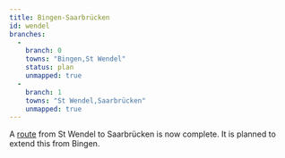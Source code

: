 ```yaml
---
title: Bingen-Saarbrücken
id: wendel
branches:
  -
    branch: 0
    towns: "Bingen,St Wendel"
    status: plan
    unmapped: true
  -
    branch: 1
    towns: "St Wendel,Saarbrücken"
    unmapped: true
---
```


A [route][0] from St Wendel to Saarbrücken is now complete. It is planned to extend this from Bingen.

[0]: http://www.jakobusgesellschaft.eu/pilgern/wegbeschreibungen/